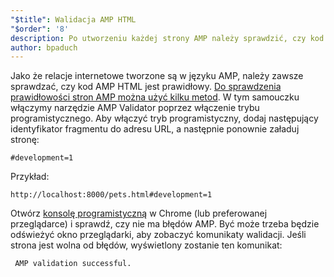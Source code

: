 ```yaml
---
"$title": Walidacja AMP HTML
"$order": '8'
description: Po utworzeniu każdej strony AMP należy sprawdzić, czy kod AMP HTML jest prawidłowy. Do sprawdzenia prawidłowości stron AMP można użyć kilku metod...
author: bpaduch
---
```


Jako że relacje internetowe tworzone są w języku AMP, należy zawsze sprawdzać, czy kod AMP HTML jest prawidłowy. [Do sprawdzenia prawidłowości stron AMP można użyć kilku metod](../../../../documentation/guides-and-tutorials/learn/validation-workflow/validate_amp.md). W tym samouczku włączymy narzędzie AMP Validator poprzez włączenie trybu programistycznego. Aby włączyć tryb programistyczny, dodaj następujący identyfikator fragmentu do adresu URL, a następnie ponownie załaduj stronę:

```text
#development=1
```

Przykład:

```text
http://localhost:8000/pets.html#development=1
```

Otwórz [konsolę programistyczną](https://developer.chrome.com/devtools/docs/console) w Chrome (lub preferowanej przeglądarce) i sprawdź, czy nie ma błędów AMP. Być może trzeba będzie odświeżyć okno przeglądarki, aby zobaczyć komunikaty walidacji. Jeśli strona jest wolna od błędów, wyświetlony zostanie ten komunikat:

```text
 AMP validation successful.
```
